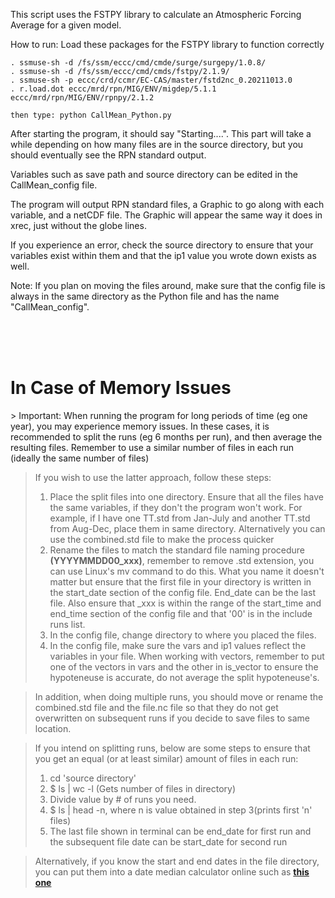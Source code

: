 This script uses the FSTPY library to calculate an Atmospheric Forcing Average for a given model. 

How to run:
    Load these packages for the FSTPY library to function correctly
    
    . ssmuse-sh -d /fs/ssm/eccc/cmd/cmde/surge/surgepy/1.0.8/
    . ssmuse-sh -d /fs/ssm/eccc/cmd/cmds/fstpy/2.1.9/
    . ssmuse-sh -p eccc/crd/ccmr/EC-CAS/master/fstd2nc_0.20211013.0
    . r.load.dot eccc/mrd/rpn/MIG/ENV/migdep/5.1.1 eccc/mrd/rpn/MIG/ENV/rpnpy/2.1.2
    
    then type: python CallMean_Python.py
    
After starting the program, it should say "Starting....". This part will take a while depending on how many files are in the source directory, but you should eventually see the RPN standard output.


Variables such as save path and source directory can be edited in the CallMean_config file.


The program will output RPN standard files, a Graphic to go along with each variable, and a netCDF file. The Graphic will appear the same way it does in xrec, just without the globe lines.

If you experience an error, check the source directory to ensure that your variables exist within them and that the ip1 value you wrote down exists as well.

Note: If you plan on moving the files around, make sure that the config file is always in the same directory as the Python file and has the name "CallMean_config".

<br />
<br />
<br />

<h1>In Case of Memory Issues</h1>
> Important: When running the program for long periods of time (eg one year), you may experience memory issues. In these cases, it is recommended to split the runs (eg 6 months per run), and then average the resulting files. Remember to use a similar number of files in each run (ideally the same number of files)

> If you wish to use the latter approach, follow these steps: 
  > 1. Place the split files into one directory. Ensure that all the files have the same variables, if they don't the program won't work. For example, if I have one TT.std from Jan-July and another TT.std from Aug-Dec, place them in same directory. Alternatively you can use the combined.std file to make the process quicker
  > 2. Rename the files to match the standard file naming procedure **(YYYYMMDD00_xxx)**, remember to remove .std extension, you can use Linux's mv command to do this. What you name it doesn't matter but ensure that the first file in your directory is written in the start_date section of the config file. End_date can be the last file. Also ensure that _xxx is within the range of the start_time and end_time section of the config file and that '00' is in the include runs list.
  > 3. In the config file, change directory to where you placed the files.
  > 4. In the config file, make sure the vars and ip1 values reflect the variables in your file. When working with vectors, remember to put one of the vectors in vars and the other in is_vector to ensure the hypoteneuse is accurate, do not average the split hypoteneuse's.

> In addition, when doing multiple runs, you should move or rename the combined.std file and the file.nc file so that they do not get overwritten on subsequent runs if you decide to save files to same location.
 
> If you intend on splitting runs, below are some steps to ensure that you get an equal (or at least similar) amount of files in each run:
   > 1. cd 'source directory'
   > 2. $ ls | wc -l (Gets number of files in directory)
   > 3. Divide value by # of runs you need.
   > 4. $ ls | head -n, where n is value obtained in step 3(prints first 'n' files)
   > 5. The last file shown in terminal can be end_date for first run and the subsequent file date can be start_date for second run

> Alternatively, if you know the start and end dates in the file directory, you can put them into a date median calculator online such as [**this one**](https://astrologyhour.com/datesplit.asp)


